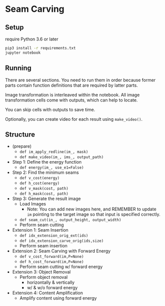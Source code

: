 # Seam Carving

## Setup

require Python 3.6 or later

```bash
pip3 install -r requirements.txt
jupyter notebook
```

## Running

There are several sections. You need to run them in order because former parts contain function definitions that are required by latter parts.

Image transformation is interleaved within the notebook. All image transformation cells come with outputs, which can help to locate.

You can skip cells with outputs to save time.

Optionally, you can create video for each result using `make_video()`.

## Structure

- (prepare)
  - `def im_apply_redline(im_, mask)`
  - `def make_video(im_, ims_, output_path)`
- Step 1: Define the energy function
  - `def energy(im_, use_e1=False)`
- Step 2: Find the minimum seams
  - `def v_cost(energy)`
  - `def h_cost(energy)`
  - `def v_mask(cost, path)`
  - `def h_mask(cost, path)`
- Step 3: Generate the result image
  - Load Images
    - Note: You can add new images here, and REMEMBER to update `im` pointing to the target image so that input is specified correctly.
  - `def seam_cut(in_, output_height, output_width)`
  - Perform seam cutting
- Extension 1: Seam Insertion
  - `def idx_extension_orig_ext(ids)`
  - `def idx_extension_carve_orig(ids,size)`
  - Perform seam insertion
- Extension 2: Seam Carving with Forward Energy
  - `def v_cost_forward(im,P=None)`
  - `def h_cost_forward(im,P=None)`
  - Perform seam cutting w/ forward energy
- Extension 3: Object Removal
  - Perform object removal
    - horizontally & vertically
    - w/ & w/o forward energy
- Extension 4: Content Amplification
  - Amplify content using forward energy

